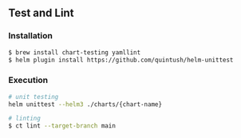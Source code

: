 ## Test and Lint

### Installation

```sh
$ brew install chart-testing yamllint
$ helm plugin install https://github.com/quintush/helm-unittest
```

### Execution

```sh
# unit testing
helm unittest --helm3 ./charts/{chart-name}

# linting
$ ct lint --target-branch main
```